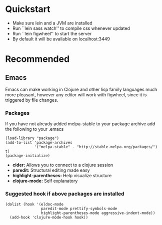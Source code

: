 

# Quickstart

-   Make sure lein and a JVM are installed
-   Run \`\`lein sass watch'' to compile css whenever updated
-   Run \`\`lein figwheel'' to start the server
-   By default it will be available on localhost:3449


# Recommended


## Emacs

Emacs can make working in Clojure and other lisp family languages
much more pleasant, however any editor will work with figwheel,
since it is triggered by file changes.


### Packages

If you have not already added melpa-stable to your package archive add
the following to your .emacs

    (load-library "package")
    (add-to-list 'package-archives
                 '("melpa-stable" . "http://stable.melpa.org/packages/") t)
    (package-initialize)

-   **cider:** Allows you to connect to a clojure session
-   **paredit:** Structural editing made easy
-   **highlight-parentheses:** Help visualize structure
-   **clojure-mode:** Self explanatory


### Suggested hook if above packages are installed

    (dolist (hook '(eldoc-mode
                    paredit-mode prettify-symbols-mode
                    highlight-parentheses-mode aggressive-indent-mode))
      (add-hook 'clojure-mode-hook hook))

